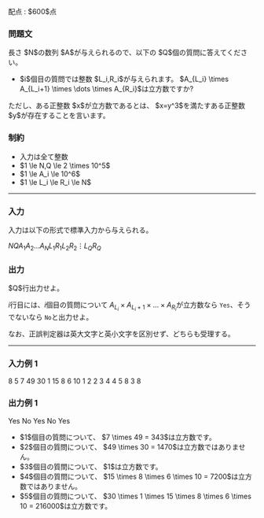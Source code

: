 
<div>

<span>

<span>

<p>
配点 : $600$点
</p>

<div>

<section>

### **問題文**

<p>
長さ $N$の数列 $A$が与えられるので、以下の $Q$個の質問に答えてください。
</p>

<ul>

<li>
$i$個目の質問では整数 $L_i,R_i$が与えられます。 $A_{L_i} \times A_{L_i+1} \times \dots \times A_{R_i}$は立方数ですか?
</li>

</ul>

<p>
ただし、ある正整数 $x$が立方数であるとは、 $x=y^3$を満たすある正整数 $y$が存在することを言います。
</p>

</section>

</div>

<div>

<section>

### **制約**

<ul>

<li>
入力は全て整数
</li>

<li>
$1 \le N,Q \le 2 \times 10^5$
</li>

<li>
$1 \le A_i \le 10^6$
</li>

<li>
$1 \le L_i \le R_i \le N$
</li>

</ul>

</section>

</div>

---

<div>

<div>

<section>

### **入力**

<p>
入力は以下の形式で標準入力から与えられる。
</p>

<div>

$N$$Q$$A_1$$A_2$$\dots$$A_N$$L_1$$R_1$$L_2$$R_2$$\vdots$$L_Q$$R_Q$
</div>

</section>

</div>

<div>

<section>

### **出力**

<p>
$Q$行出力せよ。

$i$行目には、$i$個目の質問について $A_{L_i} \times A_{L_i+1} \times \dots \times A_{R_i}$が立方数なら `Yes`、そうでないなら `No`と出力せよ。

なお、正誤判定器は英大文字と英小文字を区別せず、どちらも受理する。
</p>

</section>

</div>

</div>

---

<div>

<section>

### **入力例 1**

<div>

8 5
7 49 30 1 15 8 6 10
1 2
2 3
4 4
5 8
3 8

</div>

</section>

</div>

<div>

<section>

### **出力例 1**

<div>

Yes
No
Yes
No
Yes

</div>

<ul>

<li>
$1$個目の質問について、 $7 \times 49 = 343$は立方数です。
</li>

<li>
$2$個目の質問について、 $49 \times 30 = 1470$は立方数ではありません。
</li>

<li>
$3$個目の質問について、 $1$は立方数です。
</li>

<li>
$4$個目の質問について、 $15 \times 8 \times 6 \times 10 = 7200$は立方数ではありません。
</li>

<li>
$5$個目の質問について、 $30 \times 1 \times 15 \times 8 \times 6 \times 10 = 216000$は立方数です。
</li>

</ul>

</section>

</div>

</span>

</span>

</div>
